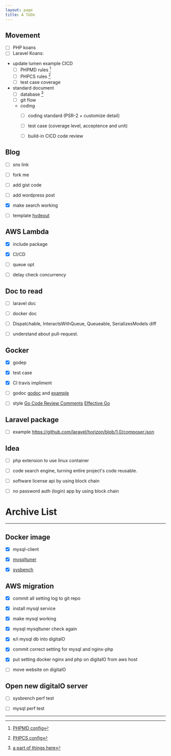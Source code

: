 ```yaml
---
layout: page
title: A ToDo
---
```


## Movement
- [ ] PHP koans
- [ ] Laravel Koans: 
- update lumen example CICD
  - [ ] PHPMD rules [^1]
  - [ ] PHPCS rules [^2]
  - [ ] test case coverage
- standard document
  - [ ] database [^3]
  - [ ] git flow
  - coding
    - [ ] coding standard (PSR-2 + customize detail)
    - [ ] test case (coverage level, acceptence and unit)
    - [ ] build-in CICD code review 


[^1]: [PHPMD config](https://phpmd.org/rules/codesize.html)
[^2]: [PHPCS config](http://edorian.github.io/php-coding-standard-generator/#phpcs)
[^3]: [a part of things here](http://www.laravelbestpractices.com/#from_the_source)


## Blog
- [ ] sns link
- [ ] fork me
- [ ] add gist code
- [ ] add wordpress post
- [x] make search working
- [ ] template [hydeout](https://github.com/fongandrew/hydeout)


## AWS Lambda
- [x] include package
- [x] CI/CD
- [ ] queue opt
- [ ] delay check concurrency



## Doc to read
- [ ] laravel doc
- [ ] docker doc
- [ ] Dispatchable, InteractsWithQueue, Queueable, SerializesModels diff
- [ ] understand about pull-request. 


## Gocker
- [x] godep 
- [x] test case
- [x] CI travis impliment 
- [ ] godoc [godoc](https://blog.golang.org/godoc-documenting-go-code) and [example](https://godoc.org/github.com/sirupsen/logrus)
- [ ] style [Go Code Review Comments](https://github.com/golang/go/wiki/CodeReviewComments) [Effective Go](https://golang.org/doc/effective_go.html)


## Laravel package
- [ ] example https://github.com/laravel/horizon/blob/1.0/composer.json

## Idea
- [ ] php extension to use linux container 
- [ ] code search engine, turning entire project's code reusable.
- [ ] software license api by using block chain
- [ ] no password auth (login) app by using block chain





# Archive List
--- 

## Docker image
 - [x] mysql-client
 - [x] [mysqltuner](https://github.com/owski/docker-mysqltuner/blob/master/Dockerfile)
 - [x] [sysbench](https://github.com/tjakobsson/sysbench/blob/master/Dockerfile)


## AWS migration
- [x] commit all setting log to git repo
- [x] install mysql service
- [x] make mysql working
- [x] mysql mysqltuner check again
- [x] e/i mysql db into digitalO
- [x] commit correct setting for mysql and nginx-php
- [x] put setting docker nginx and php on digitalO from aws host
- [ ] move website on digitalO


## Open new digitalO server
- [ ] sysbrench perf test
- [ ] mysql perf test


---

